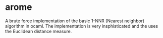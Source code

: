 arome
=====

A brute force implementation of the basic 1-NNR (Nearest neighbor) algorithm in ocaml. The implementation is very insphisticated and the uses the Euclidean distance measure. 
